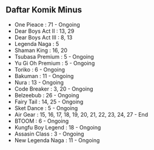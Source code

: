 ## Daftar Komik Minus
- One Pieace            : 71 - Ongoing
- Dear Boys Act II      : 13, 29
- Dear Boys Act III     : 8, 13
- Legenda Naga          : 5
- Shaman King           : 16, 20
- Tsubasa Premium       : 5 - Ongoing
- Yu Gi Oh Premium      : 5 - Ongoing
- Toriko                : 6 - Ongoing
- Bakuman               : 11 - Ongoing
- Nura                  : 13 - Ongoing
- Code Breaker          : 3, 20 - Ongoing
- Belzeebub             : 26 - Ongoing
- Fairy Tail            : 14, 25 - Ongoing
- Sket Dance            : 5 - Ongoing
- Air Gear              : 15, 16, 17, 18, 19, 20, 21, 22, 23, 24, 27 - End
- BTOOM                 : 6 - Ongoing
- Kungfu Boy Legend     : 18 - Ongoing
- Assasin Class         : 3 - Ongoing
- New Legenda Naga      : 11 - Ongoing
